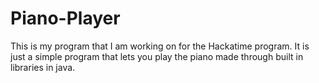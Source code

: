 # Piano-Player
This is my program that I am working on for the Hackatime program.
It is just a simple program that lets you play the piano made through built in libraries in java.
